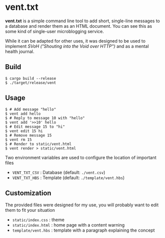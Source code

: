 # vent.txt

**vent.txt** is a simple command line tool to add short, single-line messages to a database and render them as an HTML document. You can see this as some kind of single-user microblogging service.

While it can be adapted for other uses, it was designed to be used to implement *SVoH ("Shouting into the Void over HTTP")* and as a mental health journal.

## Build

```console
$ cargo build --release
$ ./target/release/vent
```

## Usage

```console
$ # Add message "hello"
$ vent add hello
$ # Reply to message 10 with "hello"
$ vent add '>>10' hello
$ # Edit message 15 to "hi"
$ vent edit 15 hi
$ # Remove message 15
$ vent rm 15
$ # Render to static/vent.html
$ vent render > static/vent.html
```

Two environment variables are used to configure the location of important files
* `VENT_TXT_CSV` : Database (default: `./vent.csv`)
* `VENT_TXT_HBS` : Template (default: `./template/vent.hbs`)

## Customization

The provided files were designed for my use, you will probably want to edit them to fit your situation
* `static/index.css` : theme
* `static/index.html` : home page with a content warning
* `template/vent.hbs` : template with a paragraph explaining the concept
